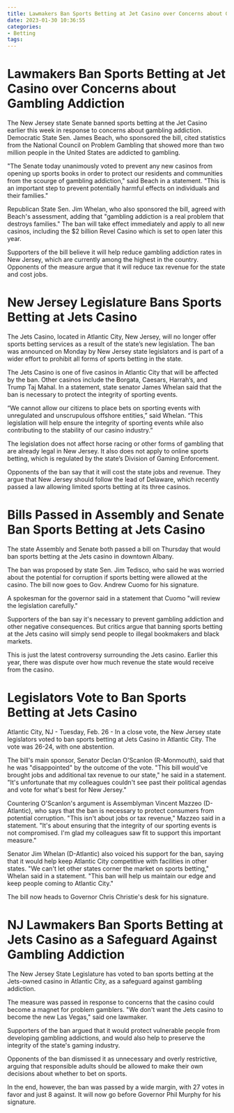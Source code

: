 ```yaml
---
title: Lawmakers Ban Sports Betting at Jet Casino over Concerns about Gambling Addiction 
date: 2023-01-30 10:36:55
categories:
- Betting
tags:
---
```



#  Lawmakers Ban Sports Betting at Jet Casino over Concerns about Gambling Addiction 

The New Jersey state Senate banned sports betting at the Jet Casino earlier this week in response to concerns about gambling addiction. Democratic State Sen. James Beach, who sponsored the bill, cited statistics from the National Council on Problem Gambling that showed more than two million people in the United States are addicted to gambling.

"The Senate today unanimously voted to prevent any new casinos from opening up sports books in order to protect our residents and communities from the scourge of gambling addiction," said Beach in a statement. "This is an important step to prevent potentially harmful effects on individuals and their families."

Republican State Sen. Jim Whelan, who also sponsored the bill, agreed with Beach's assessment, adding that "gambling addiction is a real problem that destroys families." The ban will take effect immediately and apply to all new casinos, including the $2 billion Revel Casino which is set to open later this year.

Supporters of the bill believe it will help reduce gambling addiction rates in New Jersey, which are currently among the highest in the country. Opponents of the measure argue that it will reduce tax revenue for the state and cost jobs.

#  New Jersey Legislature Bans Sports Betting at Jets Casino 

The Jets Casino, located in Atlantic City, New Jersey, will no longer offer sports betting services as a result of the state’s new legislation. The ban was announced on Monday by New Jersey state legislators and is part of a wider effort to prohibit all forms of sports betting in the state.

The Jets Casino is one of five casinos in Atlantic City that will be affected by the ban. Other casinos include the Borgata, Caesars, Harrah’s, and Trump Taj Mahal. In a statement, state senator James Whelan said that the ban is necessary to protect the integrity of sporting events.

“We cannot allow our citizens to place bets on sporting events with unregulated and unscrupulous offshore entities,” said Whelan. “This legislation will help ensure the integrity of sporting events while also contributing to the stability of our casino industry.”

The legislation does not affect horse racing or other forms of gambling that are already legal in New Jersey. It also does not apply to online sports betting, which is regulated by the state’s Division of Gaming Enforcement.

Opponents of the ban say that it will cost the state jobs and revenue. They argue that New Jersey should follow the lead of Delaware, which recently passed a law allowing limited sports betting at its three casinos.

#  Bills Passed in Assembly and Senate Ban Sports Betting at Jets Casino 

The state Assembly and Senate both passed a bill on Thursday that would ban sports betting at the Jets casino in downtown Albany.

The ban was proposed by state Sen. Jim Tedisco, who said he was worried about the potential for corruption if sports betting were allowed at the casino. The bill now goes to Gov. Andrew Cuomo for his signature.

A spokesman for the governor said in a statement that Cuomo "will review the legislation carefully."

Supporters of the ban say it's necessary to prevent gambling addiction and other negative consequences. But critics argue that banning sports betting at the Jets casino will simply send people to illegal bookmakers and black markets.

This is just the latest controversy surrounding the Jets casino. Earlier this year, there was dispute over how much revenue the state would receive from the casino.

#  Legislators Vote to Ban Sports Betting at Jets Casino 

Atlantic City, NJ - Tuesday, Feb. 26 - In a close vote, the New Jersey state legislators voted to ban sports betting at Jets Casino in Atlantic City. The vote was 26-24, with one abstention. 

The bill's main sponsor, Senator Declan O'Scanlon (R-Monmouth), said that he was "disappointed" by the outcome of the vote. "This bill would've brought jobs and additional tax revenue to our state," he said in a statement. "It's unfortunate that my colleagues couldn't see past their political agendas and vote for what's best for New Jersey." 

Countering O'Scanlon's argument is Assemblyman Vincent Mazzeo (D-Atlantic), who says that the ban is necessary to protect consumers from potential corruption. "This isn't about jobs or tax revenue," Mazzeo said in a statement. "It's about ensuring that the integrity of our sporting events is not compromised. I'm glad my colleagues saw fit to support this important measure." 

Senator Jim Whelan (D-Atlantic) also voiced his support for the ban, saying that it would help keep Atlantic City competitive with facilities in other states. "We can't let other states corner the market on sports betting," Whelan said in a statement. "This ban will help us maintain our edge and keep people coming to Atlantic City." 

The bill now heads to Governor Chris Christie's desk for his signature.

#  NJ Lawmakers Ban Sports Betting at Jets Casino as a Safeguard Against Gambling Addiction

The New Jersey State Legislature has voted to ban sports betting at the Jets-owned casino in Atlantic City, as a safeguard against gambling addiction.

The measure was passed in response to concerns that the casino could become a magnet for problem gamblers. "We don't want the Jets casino to become the new Las Vegas," said one lawmaker.

Supporters of the ban argued that it would protect vulnerable people from developing gambling addictions, and would also help to preserve the integrity of the state's gaming industry.

Opponents of the ban dismissed it as unnecessary and overly restrictive, arguing that responsible adults should be allowed to make their own decisions about whether to bet on sports.

In the end, however, the ban was passed by a wide margin, with 27 votes in favor and just 8 against. It will now go before Governor Phil Murphy for his signature.